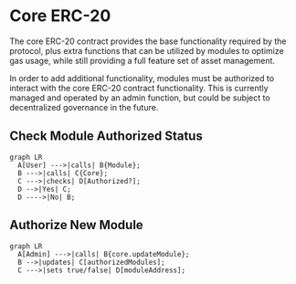 # Core ERC-20

The core ERC-20 contract provides the base functionality required by the protocol, plus extra functions that can be utilized by modules to optimize gas usage, while still providing a full feature set of asset management.

In order to add additional functionality, modules must be authorized to interact with the core ERC-20 contract functionality. This is currently managed and operated by an admin function, but could be subject to decentralized governance in the future.

## Check Module Authorized Status
``` mermaid
graph LR
  A[User] --->|calls| B{Module};
  B --->|calls| C{Core};
  C --->|checks| D[Authorized?];
  D -->|Yes| C;
  D ---->|No| B;
```

## Authorize New Module
``` mermaid
graph LR
  A[Admin] --->|calls| B{core.updateModule};
  B -->|updates| C[authorizedModules];
  C --->|sets true/false| D[moduleAddress];
```